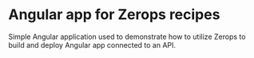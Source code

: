 # Angular app for Zerops recipes
Simple Angular application used to demonstrate how to utilize Zerops to build and deploy Angular app connected to an API.
